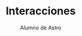 ---
title: Interacciones
author: Alumno de Astro
description: "Después de aprender un poco de Astro, ¡no podía parar!"
---